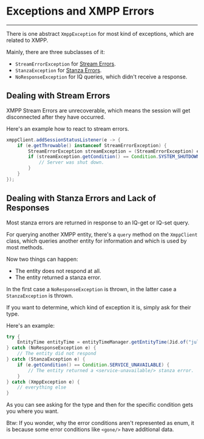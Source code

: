 # Exceptions and XMPP Errors
---

There is one abstract `XmppException` for most kind of exceptions, which are related to XMPP.

Mainly, there are three subclasses of it:

* `StreamErrorException`  for [Stream Errors][Stream Errors].
* `StanzaException` for [Stanza Errors][Stanza Errors].
* `NoResponseException` for IQ queries, which didn't receive a response.


## Dealing with Stream Errors

XMPP Stream Errors are unrecoverable, which means the session will get disconnected after they have occurred.

Here's an example how to react to stream errors.

```java
xmppClient.addSessionStatusListener(e -> {
    if (e.getThrowable() instanceof StreamErrorException) {
        StreamErrorException streamException = (StreamErrorException) e.getThrowable();
        if (streamException.getCondition() == Condition.SYSTEM_SHUTDOWN) {
            // Server was shut down.
        }
    }
});
```

## Dealing with Stanza Errors and Lack of Responses

Most stanza errors are returned in response to an IQ-get or IQ-set query.

For querying another XMPP entity, there's a `query` method on the `XmppClient` class, which queries another entity for information and which is used by most methods.

Now two things can happen:

* The entity does not respond at all.
* The entity returned a stanza error.

In the first case a `NoResponseException` is thrown, in the latter case a `StanzaException` is thrown.

If you want to determine, which kind of exception it is, simply ask for their type.

Here's an example:

```java
try {
    EntityTime entityTime = entityTimeManager.getEntityTime(Jid.of("juliet@example.net/balcony")).getResult();
} catch (NoResponseException e) {
    // The entity did not respond
} catch (StanzaException e) {
    if (e.getCondition() == Condition.SERVICE_UNAVAILABLE) {
        // The entity returned a <service-unavailable/> stanza error.
    }
} catch (XmppException e) {
    // everything else
}
```

As you can see asking for the type and then for the specific condition gets you where you want.

Btw: If you wonder, why the error conditions aren't represented as enum, it is because some error conditions like `<gone/>` have additional data.


[Stream Errors]: https://xmpp.org/rfcs/rfc6120.html#streams-error "Stream Errors"
[Stanza Errors]: https://xmpp.org/rfcs/rfc6120.html#stanzas-error "Stanza Errors"
